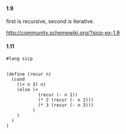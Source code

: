 


#### 1.9 

first is recursive, second is iterative.

http://community.schemewiki.org/?sicp-ex-1.9

#### 1.11

```
#lang sicp


(define (recur n)
  (cond
    ((< n 3) n)
    (else (+
            (recur (- n 1))
            (* 2 (recur (- n 2)))
            (* 3 (recur (- n 3)))
          )
    )
  )
)

```
